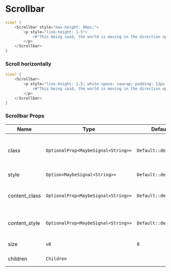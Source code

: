 # Scrollbar

```rust demo
view! {
    <Scrollbar style="max-height: 80px;">
        <p style="line-height: 1.5">
            r#"This being said, the world is moving in the direction opposite to Clarke's predictions. In 2001: A Space Odyssey, in the year of 2001, which has already passed, human beings have built magnificent cities in space, and established permanent colonies on the moon, and huge nuclear-powered spacecraft have sailed to Saturn. However, today, in 2018, the walk on the moon has become a distant memory.And the farthest reach of our manned space flights is just as long as the two-hour mileage of a high-speed train passing through my city. At the same time, information technology is developing at an unimaginable speed. With the entire world covered by the Internet, people have gradually lost their interest in space, as they find themselves increasingly comfortable in the space created by IT. Instead of an exploration of the real space, which is full of real difficulties, people now just prefer to experience virtual space through VR. Just like someone said, "You promised me an ocean of stars, but you actually gave me Facebook.""#
        </p>
    </Scrollbar>
}
```

### Scroll horizontally

```rust demo
view! {
    <Scrollbar>
        <p style="line-height: 1.5; white-space: nowrap; padding: 12px;">
            r#"This being said, the world is moving in the direction opposite to Clarke's predictions. In 2001: A Space Odyssey, in the year of 2001, which has already passed, human beings have built magnificent cities in space, and established permanent colonies on the moon, and huge nuclear-powered spacecraft have sailed to Saturn. However, today, in 2018, the walk on the moon has become a distant memory.And the farthest reach of our manned space flights is just as long as the two-hour mileage of a high-speed train passing through my city. At the same time, information technology is developing at an unimaginable speed. With the entire world covered by the Internet, people have gradually lost their interest in space, as they find themselves increasingly comfortable in the space created by IT. Instead of an exploration of the real space, which is full of real difficulties, people now just prefer to experience virtual space through VR. Just like someone said, "You promised me an ocean of stars, but you actually gave me Facebook.""#
        </p>
    </Scrollbar>
}
```

### Scrollbar Props

| Name | Type | Default | Description |
| --- | --- | --- | --- |
| class | `OptionalProp<MaybeSignal<String>>` | `Default::default()` | Additional classes for the scrollbar element. |
| style | `Option<MaybeSignal<String>>` | `Default::default()` | Scrollbar's style. |
| content_class | `OptionalProp<MaybeSignal<String>>` | `Default::default()` | Addtional classes for the layout element. |
| content_style | `OptionalProp<MaybeSignal<String>>` | `Default::default()` | Style of scrollable content node. |
| size | `u8` | `8` | Size of scrollbar. |
| children | `Children` |  | Scrollbar's content. |
